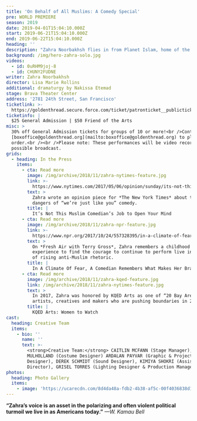 ```yaml
---
title: 'On Behalf of All Muslims: A Comedy Special'
pre: WORLD PREMIERE
season: 2019
date: 2019-04-01T15:04:10.000Z
start: 2019-06-21T15:04:10.000Z
end: 2019-06-22T15:04:10.000Z
heading: ''
description: "Zahra Noorbakhsh flies in from Planet Islam, home of the Muslim world, to speak on behalf of her people, all 1.8 whoever-billion of them. Growing up, Zahra’s never felt like enough of anything to be speaking on behalf of anyone, and most days she doesn’t even feel smart enough to be Muslim! But that’s precisely why she’s got this show. In her 15-year career in stand-up, she’s been a walking Q&A. So, for two nights in June, she’s taking the stage to definitively answer the questions that she has. In her signature inquisitive and unapologetic style, Zahra takes us on an adventure you can’t afford to miss.\r\n\nFollowing two years of development, Iranian American comedian and co-host of internationally acclaimed podcast, #GoodMuslimBadMuslim – a “must listen” by Oprah Magazine – Zahra will perform the world premiere of her hour-long comedy special. Directed by Lisa Marie Rollins, one of 10 artists honored by KQED Arts’s Bay Brilliant series in 2018, and dramturgy by Award-winning Iranian American dramaturg, Nakissa Etemad."
background: /img/hero-zahra-solo.jpg
videos:
  - id: 0uRHM9joj-8
  - id: CHUNY2FUDNE
writer: Zahra Noorbakhsh
director: Lisa Marie Rollins
additional: dramaturgy by Nakissa Etemad
stage: Brava Theater Center
address: '2781 24th Street, San Francisco'
ticketlink: >-
  https://goldenthread.secure.force.com/ticket/patronticket__publicticketapp#/events/a0Sf1000006r1LPEAY
ticketinfo: |
  $25 General Admission | $50 Friend of the Arts
misc: >
  30% off General Admission tickets for groups of 10 or more!<br />Contact
  [boxoffice@goldenthread.org](mailto:boxoffice@goldenthread.org) to place your
  order.<br /><br />Please note: These performances will be video recorded for
  possible broadcast.
grids:
  - heading: In the Press
    items:
      - cta: Read more
        image: /img/archive/2018/11/zahra-nytimes-feature.jpg
        link: >-
          https://www.nytimes.com/2017/05/06/opinion/sunday/its-not-this-muslim-comedians-job-to-open-your-mind.html
        text: >
          Zahra wrote an opinion piece for *The New York Times* about the
          dangers of “we’re just like you” comedy.
        title: |
          It’s Not This Muslim Comedian’s Job to Open Your Mind
      - cta: Read more
        image: /img/archive/2018/11/zahra-npr-feature.jpg
        link: >-
          https://www.npr.org/2017/10/24/557328395/in-a-climate-of-fear-a-comedian-remembers-what-makes-her-brave
        text: >
          On *Fresh Air with Terry Gross*, Zahra remembers a childhood
          experience to find the courage to continue to perform live in the face
          of rising anti-Muslim rhetoric.
        title: |
          In A Climate Of Fear, A Comedian Remembers What Makes Her Brave
      - cta: Read more
        image: /img/archive/2018/11/zahra-kqed-feature.jpg
        link: /img/archive/2018/11/zahra-nytimes-feature.jpg
        text: >
          In 2017, Zahra was honored by KQED Arts as one of “20 Bay Area women
          artists, creatives and makers who are pushing boundaries in 2017.”
        title: |
          KQED Arts: Women to Watch
cast:
  heading: Creative Team
  items:
    - bio: ''
      name: ''
      text: >-
        <strong>Creative Team:</strong> CAITLIN MCFANN (Stage Manager), MICHELLE
        MULHOLLAND (Costume Designer) ARDALAN PAYVAR (Graphic & Projection
        Designer), DEREK SCHMIDT (Sound Designer), KIMIYA SHOKRI (Assistant
        Director), GRISEL TORRES (Lighting Designer & Production Manager)
photos:
  heading: Photo Gallery
  items:
    - image: 'https://ucarecdn.com/8d4da48a-fdb2-4b38-af5c-00f4036838d1/'
---
```


**“Zahra’s voice is an asset in the polarizing and often violent political turmoil we live in as Americans today.”** *—W. Kamau Bell*
